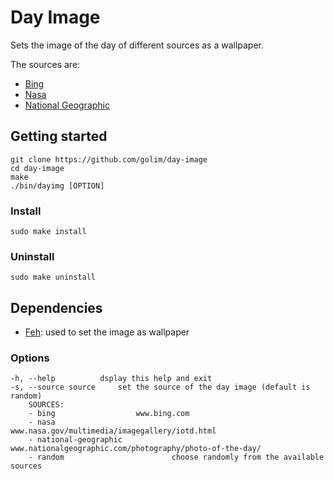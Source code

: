 # Day Image
Sets the image of the day of different sources as a wallpaper.

The sources are:
- [Bing](https://www.bing.com)
- [Nasa](https://www.nasa.gov/multimedia/imagegallery/iotd.html)
- [National Geographic](https://www.nationalgeographic.com/photography/photo-of-the-day/)

## Getting started
```
git clone https://github.com/golim/day-image
cd day-image
make
./bin/dayimg [OPTION]
```

### Install
```
sudo make install
```

### Uninstall
```
sudo make uninstall
```

## Dependencies
- [Feh](https://feh.finalrewind.org/): used to set the image as wallpaper

### Options
```
-h, --help			dsplay this help and exit
-s, --source source		set the source of the day image (default is random)
    SOURCES:
    - bing		            www.bing.com
    - nasa		            www.nasa.gov/multimedia/imagegallery/iotd.html
    - national-geographic           www.nationalgeographic.com/photography/photo-of-the-day/
    - random                        choose randomly from the available sources
```